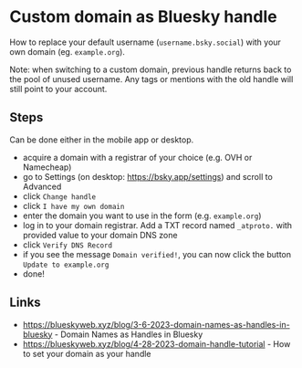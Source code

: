 # Custom domain as Bluesky handle

How to replace your default username (`username.bsky.social`) with your own domain (eg. `example.org`).

Note: when switching to a custom domain, previous handle returns back to the pool of unused username. Any tags or mentions with the old handle will still point to your account.

## Steps

Can be done either in the mobile app or desktop.

- acquire a domain with a registrar of your choice (e.g. OVH or Namecheap)
- go to Settings (on desktop: https://bsky.app/settings) and scroll to Advanced
- click `Change handle`
- click `I have my own domain`
- enter the domain you want to use in the form (e.g. `example.org`)
- log in to your domain registrar. Add a TXT record named `_atproto.` with provided value to your domain DNS zone
- click `Verify DNS Record`
- if you see the message `Domain verified!`, you can now click the button `Update to example.org`
- done!

## Links

- https://blueskyweb.xyz/blog/3-6-2023-domain-names-as-handles-in-bluesky - Domain Names as Handles in Bluesky
- https://blueskyweb.xyz/blog/4-28-2023-domain-handle-tutorial - How to set your domain as your handle

